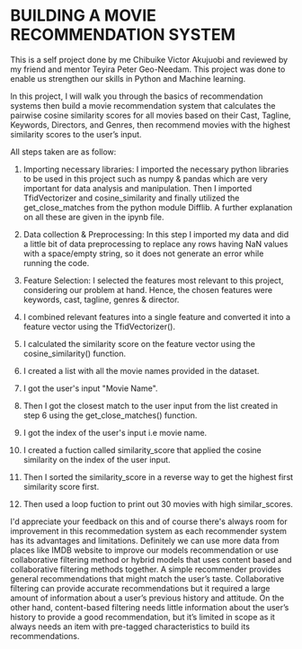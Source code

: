 # BUILDING A MOVIE RECOMMENDATION SYSTEM

This is a self project done by me Chibuike Victor Akujuobi and reviewed by my friend and mentor Teyira Peter Geo-Needam. This project was done to enable us strengthen our skills in Python and Machine learning.

In this project, I will walk you through the basics of recommendation systems then build a movie recommendation system that calculates the pairwise cosine similarity scores for all movies based on their Cast, Tagline, Keywords, Directors, and Genres, then recommend movies with the highest similarity scores to the user’s input.

All steps taken are as follow:

1. Importing necessary libraries: I imported the necessary python libraries to be used in this project such as numpy & pandas which are very important for data analysis and manipulation. Then I imported TfidVectorizer and cosine_similarity and finally utilized the get_close_matches from the python module Difflib. A further explanation on all these are given in the ipynb file.

2. Data collection & Preprocessing: In this step I imported my data and did a little bit of data preprocessing to replace any rows having NaN values with a space/empty string, so it does not generate an error while running the code.

3. Feature Selection: I selected the features most relevant to this project, considering our problem at hand. Hence, the chosen features were keywords, cast, tagline, genres & director.

4. I combined relevant features into a single feature and converted it into a feature vector using the TfidVectorizer().

5. I calculated the similarity score on the feature vector using the cosine_similarity() function.

6. I created a list with all the movie names provided in the dataset.

7. I got the user's input "Movie Name".

8. Then I got the closest match to the user input from the list created in step 6 using the get_close_matches() function.

9. I got the index of the user's input i.e movie name.

10. I created a fuction called similarity_score that applied the cosine similarity on the index of the user input.

11. Then I sorted the similarity_score in a reverse way to get the highest first similarity score first.

12. Then used a loop fuction to print out 30 movies with high similar_scores.

I'd appreciate your feedback on this and of course there's always room for improvement in this recommedation system as each recommender system has its advantages and limitations. Definitely we can use more data from places like IMDB website to improve our models recommendation or use collaborative filtering method or hybrid models that uses content based and collaborative filtering methods together. A simple recommender provides general recommendations that might match the user’s taste. Collaborative filtering can provide accurate recommendations but it required a large amount of information about a user’s previous history and attitude. On the other hand, content-based filtering needs little information about the user’s history to provide a good recommendation, but it’s limited in scope as it always needs an item with pre-tagged characteristics to build its recommendations.
